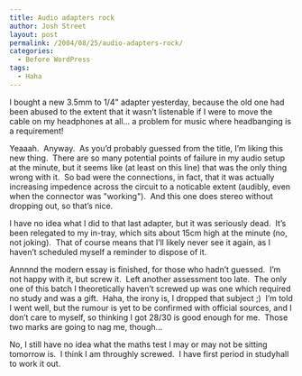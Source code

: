 ```yaml
---
title: Audio adapters rock
author: Josh Street
layout: post
permalink: /2004/08/25/audio-adapters-rock/
categories:
  - Before WordPress
tags:
  - Haha
---
```

I bought a new 3.5mm to 1/4" adapter yesterday, because the old one had been abused to the extent that it wasn&#8217;t listenable if I were to move the cable on my headphones at all&#8230; a problem for music where headbanging is a requirement!

Yeaaah.&nbsp; Anyway.&nbsp; As you&#8217;d probably guessed from the title, I&#8217;m liking this new thing.&nbsp; There are so many potential points of failure in my audio setup at the minute, but it seems like (at least on this line) that was the only thing wrong with it.&nbsp; So bad were the connections, in fact, that it was actually increasing impedence across the circuit to a noticable extent (audibly, even when the connector was "working").&nbsp; And this one does stereo without dropping out, so that&#8217;s nice.

I have no idea what I did to that last adapter, but it was seriously dead.&nbsp; It&#8217;s been relegated to my in-tray, which sits about 15cm high at the minute (no, not joking).&nbsp; That of course means that I&#8217;ll likely never see it again, as I haven&#8217;t scheduled myself a reminder to dispose of it.

Annnnd the modern essay is finished, for those who hadn&#8217;t guessed.&nbsp; I&#8217;m not happy with it, but screw it.&nbsp; Left another assessment too late.&nbsp; The only one of this batch I theoretically haven&#8217;t screwed up was one which required no study and was a gift.&nbsp; Haha, the irony is, I dropped that subject ;)&nbsp; I&#8217;m told I went well, but the rumour is yet to be confirmed with official sources, and I don&#8217;t care to myself, so thinking I got 28/30 is good enough for me.&nbsp; Those two marks are going to nag me, though&#8230;

No, I still have no idea what the maths test I may or may not be sitting tomorrow is.&nbsp; I think I am throughly screwed.&nbsp; I have first period in studyhall to work it out.